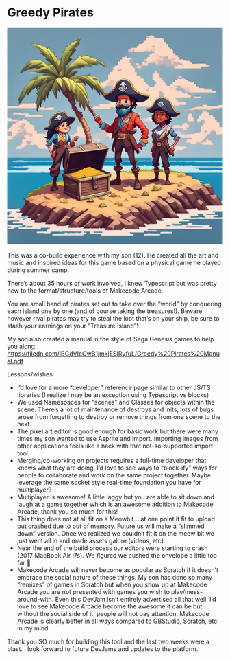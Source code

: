 # Greedy Pirates

![Three greedy pirates on an island with a treasure chest](https://github.com/Kikketer/greedy-pirates/blob/848f1a2a76d09317cb2ff95e8ae4208caba8eec2/Greedy%20Pirates.jpg)

This was a co-build experience with my son (12). He created all the art and music and inspired ideas for this game based on a physical game he played during summer camp.

There’s about 35 hours of work involved, I knew Typescript but was pretty new to the format/structure/tools of Makecode Arcade.

You are small band of pirates set out to take over the “world” by conquering each island one by one (and of course taking the treasures!). Beware however rival pirates may try to steal the loot that’s on your ship, be sure to stash your earnings on your “Treasure Island”!  

My son also created a manual in the style of Sega Genesis games to help you along: https://filedn.com/lBGdVIcGwB1jmkjESIRyfuL/Greedy%20Pirates%20Manual.pdf

Lessons/wishes:
- I’d love for a more “developer” reference page similar to other JS/TS libraries (I realize I may be an exception using Typescript vs blocks)
- We used Namespaces for “scenes” and Classes for objects within the scene.  There’s a lot of maintenance of destroys and inits, lots of bugs arose from forgetting to destroy or remove things from one scene to the next.
- The pixel art editor is good enough for basic work but there were many times my son wanted to use Asprite and import.  Importing images from other applications feels like a hack with that not-so-supported import tool.
- Merging/co-working on projects requires a full-time developer that knows what they are doing. I’d love to see ways to “block-ify” ways for people to collaborate and work on the same project together.  Maybe leverage the same socket style real-time foundation you have for multiplayer?
- Multiplayer is awesome!  A little laggy but you are able to sit down and laugh at a game together which is an awesome addition to Makecode Arcade, thank you so much for this!
- This thing does not at all fit on a Meowbit… at one point it fit to upload but crashed due to out of memory.  Future us will make a “slimmed down” version.  Once we realized we couldn’t fit it on the meow bit we just went all in and made assets galore (videos, etc).
- Near the end of the build process our editors were starting to crash (2017 MacBook Air i7s).  We figured we pushed the envelope a little too far 😬
- Makecode Arcade will never become as popular as Scratch if it doesn’t embrace the social nature of these things.  My son has done so many “remixes” of games in Scratch but when you show up at Makecode Arcade you are not presented with games you wish to play/mess-around-with.  Even this DevJam isn’t entirely advertised all that well. I’d love to see Makecode Arcade become the awesome it can be but without the social side of it, people will not pay attention. Makecode Arcade is clearly better in all ways compared to GBStudio, Scratch, etc in my mind.

Thank you SO much for building this tool and the last two weeks were a blast. I look forward to future DevJams and updates to the platform.
